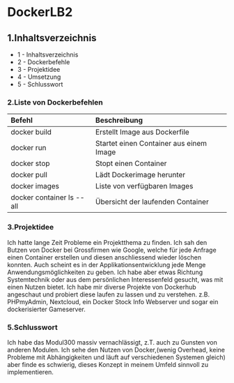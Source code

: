 # DockerLB2

## 1.Inhaltsverzeichnis

- 1 - Inhaltsverzeichnis
- 2 - Dockerbefehle
- 3 - Projektidee
- 4 - Umsetzung
- 5 - Schlusswort


### 2.Liste von Dockerbefehlen

|Befehl|Beschreibung|
|:------------|:------------|
|docker build| Erstellt Image aus Dockerfile|
|docker run|Startet einen Container aus einem Image
|docker stop|Stopt einen Container|
|docker pull|Lädt Dockerimage herunter|
|docker images|Liste von verfügbaren Images|
|docker container ls --all| Übersicht der laufenden Container|

### 3.Projektidee
Ich hatte lange Zeit Probleme ein Projektthema zu finden. Ich sah den Butzen von Docker bei Grossfirmen wie Google, welche für jede Anfrage einen Container erstellen und diesen anschliessend wieder löschen konnten. Auch scheint es in der Applikationsentwicklung jede Menge Anwendungsmöglichkeiten zu geben. Ich habe aber etwas Richtung Systemtechnik oder aus dem persönlichen Interessenfeld gesucht, was mit einen Nutzen bietet. Ich habe mir diverse Projekte von Dockerhub angeschaut und probiert diese laufen zu lassen und zu verstehen. z.B. PHPmyAdmin, Nextcloud, ein Docker Stock Info Webserver und sogar ein dockerisierter Gameserver. 

### 5.Schlusswort 
Ich habe das Modul300 massiv vernachlässigt, z.T. auch zu Gunsten von anderen Modulen. Ich sehe den Nutzen von Docker,(wenig Overhead, keine Probleme mit Abhängigkeiten und läuft auf verschiedenen Systemen gleich) aber finde es schwierig, dieses Konzept in meinem Umfeld sinnvoll zu implementieren.
